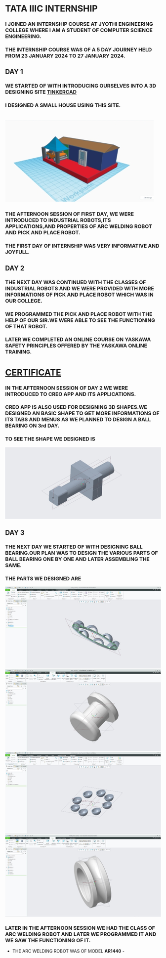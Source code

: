 # TATA IIIC INTERNSHIP

### I JOINED AN INTERNSHIP COURSE AT JYOTHI ENGINEERING COLLEGE WHERE I AM A STUDENT OF COMPUTER SCIENCE ENGINEERING.
### THE INTERNSHIP COURSE WAS OF A 5 DAY JOURNEY HELD FROM 23 JANUARY 2024 TO 27 JANUARY 2024.

## DAY 1

### WE STARTED OF WITH INTRODUCING OURSELVES INTO A 3D DESIGNING SITE [TINKERCAD](https://www.tinkercad.com/things/h8pAe8wPh30-mighty-snaget-jofo/edit)
### I DESIGNED A SMALL HOUSE USING THIS SITE.
# ![DESIGN](https://github.com/Gopika-Manoj/Internship/blob/main/IMG_20240127_090432.jpg)
### THE AFTERNOON SESSION OF FIRST DAY, WE WERE INTRODUCED TO INDUSTRIAL ROBOTS,ITS APPLICATIONS,AND PROPERTIES OF ARC WELDING ROBOT AND PICK AND PLACE ROBOT.
### THE FIRST DAY OF INTERNSHIP WAS VERY INFORMATIVE AND JOYFULL.

## DAY 2

### THE NEXT DAY WAS CONTINUED WITH THE CLASSES OF INDUSTRIAL ROBOTS AND WE WERE PROVIDED WITH MORE INFORMATIONS OF PICK AND PLACE ROBOT WHICH WAS IN OUR COLLEGE.
### WE PROGRAMMED THE PICK AND PLACE ROBOT WITH THE HELP OF OUR SIR.WE WERE ABLE TO SEE THE FUNCTIONING OF THAT ROBOT.
### LATER WE COMPLETED AN ONLINE COURSE ON YASKAWA SAFETY PRINCIPLES OFFERED BY THE YASKAWA ONLINE TRAINING.
# [CERTIFICATE](DOC-20240124-WA0013..pdf)
### IN THE AFTERNOON SESSION OF DAY 2 WE WERE INTRODUCED TO CREO APP AND ITS APPLICATIONS.
### CREO APP IS ALSO USED FOR DESIGNING 3D SHAPES.WE DESIGNED AN BASIC SHAPE TO GET MORE INFORMATIONS OF ITS TABS AND MENUS AS WE PLANNED TO DESIGN A BALL BEARING ON 3rd DAY.
### TO SEE THE SHAPE WE DESIGNED IS
![](https://github.com/Gopika-Manoj/Internship/blob/main/IMG_20240127_092239.jpg)

## DAY 3

### THE NEXT DAY WE STARTED OF WITH DESIGNING BALL BEARING.OUR PLAN WAS TO DESIGN THE VARIOUS PARTS OF BALL BEARING ONE BY ONE AND LATER ASSEMBLING THE SAME.
### THE PARTS WE DESIGNED ARE 
![](https://github.com/Gopika-Manoj/Internship/blob/main/day26.JPG)
![](https://github.com/Gopika-Manoj/Internship/blob/main/day24.JPG)
![](https://github.com/Gopika-Manoj/Internship/blob/main/day23.JPG)
![](https://github.com/Gopika-Manoj/Internship/blob/main/day22.JPG)

### LATER IN THE AFTERNOON SESSION WE HAD THE CLASS OF ARC WELDING ROBOT AND LATER WE PROGRAMMED IT AND WE SAW THE FUNCTIONING OF IT.
  - THE ARC WELDING ROBOT WAS OF MODEL **AR1440** -


